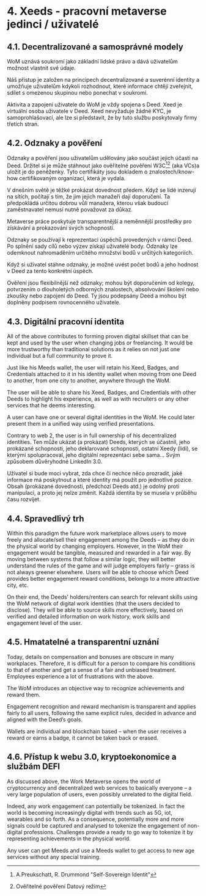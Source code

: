 # 4. Xeeds - pracovní metaverse jedinci / uživatelé

## 4.1. Decentralizované a samosprávné modely

WoM uznává soukromí jako základní lidské právo a dává uživatelům možnost vlastnit své údaje.

Náš přístup je založen na principech decentralizované a suverénní identity a umožňuje uživatelům kdykoli rozhodnout, které informace chtějí zveřejnit, sdílet s omezenou skupinou nebo ponechat v soukromí.

Aktivita a zapojení uživatele do WoM je vždy spojena s Deed. Xeed je virtuální osoba uživatele v Deed. Xeed nevyžaduje žádné KYC, je samoprohlašovací, ale lze si představit, že by tuto službu poskytovaly firmy třetích stran.

## 4.2. Odznaky a pověření

Odznaky a pověření jsou uživatelům udělovány jako součást jejich účasti na Deed. Držitel si je může stáhnout jako ověřitelné pověření W3C[^7][^8] (aka VCs)a uložit je do peněženky. Tyto certifikáty jsou dokladem o znalostech/know-how certifikovaným organizací, která je vydala.

V dnešním světě je těžké prokázat dovednost předem. Když se lidé inzerují na sítích, počítají s tím, že jim jejich manažeři dají doporučení. Ta předpokládá určitou dobrou vůli manažera, kterou však budoucí zaměstnavatel nemusí nutně považovat za důkaz.

Metaverse práce poskytuje transparentnější a neměnnější prostředky pro získávání a prokazování svých schopností.

Odznaky se používají k reprezentaci úspěchů provedených v rámci Deed. Po splnění sady cílů nebo výzev získají uživatelé body. Odznaky lze odemknout nahromaděním určitého množství bodů v určitých kategoriích.

Když si uživatel stáhne odznaky, je možné uvést počet bodů a jeho hodnost v Deed za tento konkrétní úspěch.

Ověření jsou flexibilnější než odznaky; mohou být doporučením od kolegy, potvrzením o dlouholetých odborných znalostech, absolvování školení nebo zkoušky nebo zapojení do Deed. Ty jsou podepsány Deed a mohou být doplněny podpisem rovnocenného uživatele.

## 4.3. Digitální pracovní identita

All of the above contributes to forming proven digital skillset that can be kept and used by the user when changing jobs or freelancing. It would be more trustworthy than traditional solutions as it relies on not just one individual but a full community to prove it.

Just like his Meeds wallet, the user will retain his Xeed, Badges, and Credentials attached to it in his identity wallet when moving from one Deed to another, from one city to another, anywhere through the WoM.

The user will be able to share his Xeed, Badges, and Credentials with other Deeds to highlight his experience, as well as with recruiters or any other services that he deems interesting.

A user can have one or several digital identities in the WoM. He could later present them in a unified way using verified presentations.

Contrary to web 2, the user is in full ownership of his decentralized identities. Ten může ukázat (a prokázat) Deeds, kterých se účastnil, jeho prokázané schopnosti, jeho deklarované schopnosti, ostatní Xeedy (lidi), se kterými spolupracoval, jeho digitální reprezentaci sebe sama... Svým způsobem důvěryhodné LinkedIn 3.0.

Uživatel si bude moci vybrat, zda chce či nechce něco prozradit, jaké informace má poskytnout a které identity má použít pro jednotlivé pozice. Obsah (prokázané dovednosti, předchozí Deeds atd.) je odolný proti manipulaci, a proto jej nelze změnit. Každá identita by se musela v průběhu času rozvíjet.

## 4.4. Spravedlivý trh

Within this paradigm the future work marketplace allows users to move freely and allocate/sell their engagement among the Deeds – as they do in the physical world by changing employers. However, in the WoM their engagement would be tangible, measured and rewarded in a fair way. By moving between systems that follow a similar logic, they will better understand the rules of the game and will judge employers fairly – grass is not always greener elsewhere. Users will be able to choose which Deed provides better engagement reward conditions, belongs to a more attractive city, etc.

On their end, the Deeds’ holders/renters can search for relevant skills using the WoM network of digital work identities (that the users decided to disclose). They will be able to source skills more effectively, based on verified and detailed information on work history, work skills and engagement level of the user.

## 4.5. Hmatatelné a transparentní uznání

Today, details on compensation and bonuses are obscure in many workplaces. Therefore, it is difficult for a person to compare his conditions to that of another and get a sense of a fair and unbiased treatment. Employees experience a lot of frustrations with the above.

The WoM introduces an objective way to recognize achievements and reward them.

Engagement recognition and reward mechanism is transparent and applies fairly to all users, following the same explicit rules, decided in advance and aligned with the Deed’s goals.

Wallets are individual and blockchain based – when the user receives a reward or earns a badge, it cannot be taken back or erased.

## 4.6. Přístup k webu 3.0, kryptoekonomice a službám DEFI

As discussed above, the Work Metaverse opens the world of cryptocurrency and decentralized web services to basically everyone – a very large population of users, even possibly unrelated to the digital field.

Indeed, any work engagement can potentially be tokenized. In fact the world is becoming increasingly digital with trends such as 5G, iot, wearables and so forth. As a consequence, potentially more and more signals could be captured and analysed to tokenize the engagement of non-digital professions. Challenges provide a ready to go way to tokenize it by representing achievements in the physical world.

Any user can get Meeds and use a Meeds wallet to get access to new age services without any special training.

[^7]: A.Preukschatt, R. Drummond "Self-Sovereign Identit"
[^8]: Ověřitelné pověření Datový režim
